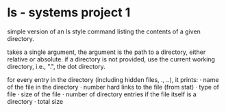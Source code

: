 # ls - systems project 1
simple version of an ls style command listing the contents of a given directory.

takes a single argument, the argument is the path to a directory, either relative or absolute. if a directory is not provided, use the current working directory, i.e., ".", the dot directory.

for every entry in the directory (including hidden files, ., ..), it prints:
· name of the file in the directory
· number hard links to the file (from stat)
· type of file
· size of the file
· number of directory entries if the file itself is a directory 
· total size 
